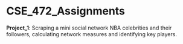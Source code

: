 # CSE_472_Assignments
**Project_1**: Scraping a mini social network NBA celebrities and their followers, calculating network measures and identifying key players.
